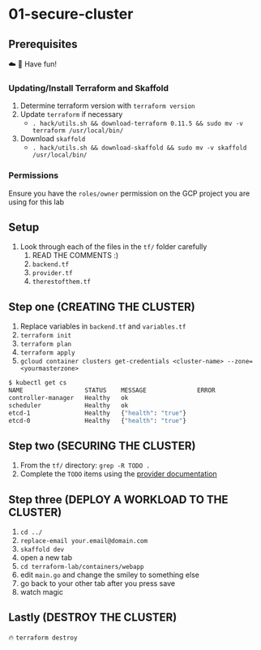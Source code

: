 # 01-secure-cluster

## Prerequisites

:cloud: :rocket: Have fun!

### Updating/Install Terraform and Skaffold
1. Determine terraform version with `terraform version`
1. Update `terraform` if necessary
    - `. hack/utils.sh && download-terraform 0.11.5 && sudo mv -v terraform /usr/local/bin/`
1. Download `skaffold`
    - `. hack/utils.sh && download-skaffold && sudo mv -v skaffold /usr/local/bin/`

### Permissions

Ensure you have the `roles/owner` permission on the GCP project you are using for this lab

## Setup
1. Look through each of the files in the `tf/` folder carefully
    1. READ THE COMMENTS :)
    1. `backend.tf`
    1. `provider.tf`
    1. `therestofthem.tf`

## Step one (CREATING THE CLUSTER)

1. Replace variables in `backend.tf` and `variables.tf`
1. `terraform init`
1. `terraform plan`
1. `terraform apply`
1. `gcloud container clusters get-credentials <cluster-name> --zone=<yourmasterzone>`

```sh
$ kubectl get cs
NAME                 STATUS    MESSAGE              ERROR
controller-manager   Healthy   ok
scheduler            Healthy   ok
etcd-1               Healthy   {"health": "true"}
etcd-0               Healthy   {"health": "true"}
```

## Step two (SECURING THE CLUSTER)

1. From the `tf/` directory: `grep -R TODO .`
1. Complete the `TODO` items using the [provider documentation][tf-provider-google]

## Step three (DEPLOY A WORKLOAD TO THE CLUSTER)

1. `cd ../`
1. `replace-email your.email@domain.com`
1. `skaffold dev`
1. open a new tab
1. `cd terraform-lab/containers/webapp`
1. edit `main.go` and change the smiley to something else
1. go back to your other tab after you press save
1. watch magic

## Lastly (DESTROY THE CLUSTER)

:fire: `terraform destroy`

[tf-provider-google]: https://www.terraform.io/docs/providers/google/index.html
